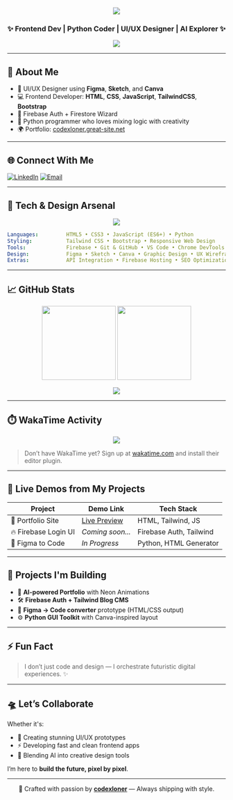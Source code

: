 <h1 align="center">
  <img src="https://capsule-render.vercel.app/api?type=waving&color=0:00F7FF,100:5200FF&height=150&section=header&text=🚀%20Codexloner&fontSize=40&fontColor=ffffff" />
</h1>

<h3 align="center">✨ Frontend Dev | Python Coder | UI/UX Designer | AI Explorer ✨</h3>

<div align="center">
  <img src="https://readme-typing-svg.herokuapp.com/?color=00F7FF&size=24&center=true&vCenter=true&lines=Designing+Interfaces+that+Inspire;Coding+Ideas+into+Reality;Elevating+UIs+with+AI+Fusion" />
</div>

---

## 🧠 About Me

- 🎨 UI/UX Designer using **Figma**, **Sketch**, and **Canva**
- 💻 Frontend Developer: **HTML**, **CSS**, **JavaScript**, **TailwindCSS**, **Bootstrap**
- 🔐 Firebase Auth + Firestore Wizard
- 🧬 Python programmer who loves mixing logic with creativity
- 🌍 Portfolio: [codexloner.great-site.net](https://codexloner.great-site.net/?i=1)

---

## 🌐 Connect With Me

[![LinkedIn](https://img.shields.io/badge/LinkedIn-blue?style=for-the-badge&logo=linkedin&logoColor=white)](https://www.linkedin.com/in/suryansh-niranjan-729606312/)
[![Email](https://img.shields.io/badge/Gmail-codexloner@gmail.com-D14836?style=for-the-badge&logo=gmail&logoColor=white)](mailto:codexloner@gmail.com)

---

## 🧰 Tech & Design Arsenal

<p align="center">
  <img src="https://skillicons.dev/icons?i=html,css,js,tailwind,bootstrap,python,firebase,figma,sketch,canva,vscode,github" />
</p>

```yaml
Languages:         HTML5 • CSS3 • JavaScript (ES6+) • Python
Styling:           Tailwind CSS • Bootstrap • Responsive Web Design
Tools:             Firebase • Git & GitHub • VS Code • Chrome DevTools
Design:            Figma • Sketch • Canva • Graphic Design • UX Wireframes
Extras:            API Integration • Firebase Hosting • SEO Optimization
```

---

## 📈 GitHub Stats

<p align="center">
  <img src="https://github-readme-stats.vercel.app/api?username=codexloner&show_icons=true&theme=tokyonight&hide_border=true" height="170px"/>
  <img src="https://github-readme-stats.vercel.app/api/top-langs/?username=codexloner&layout=compact&theme=tokyonight&hide_border=true" height="170px"/>
</p>

<p align="center">
  <img src="https://github-profile-trophy.vercel.app/?username=codexloner&theme=matrix&margin-w=10&no-bg=true&no-frame=true"/>
</p>

---

## ⏱️ WakaTime Activity

<!-- Replace "codexloner" with your actual WakaTime username -->
<p align="center">
  <img src="https://github-readme-stats.vercel.app/api/wakatime?username=codexloner&theme=tokyonight&hide_border=true"/>
</p>

> Don’t have WakaTime yet? Sign up at [wakatime.com](https://wakatime.com) and install their editor plugin.

---

## 🔗 Live Demos from My Projects

| Project | Demo Link | Tech Stack |
|--------|-----------|-------------|
| 🚀 Portfolio Site | [Live Preview](https://codexloner.great-site.net/?i=1) | HTML, Tailwind, JS |
| 🔥 Firebase Login UI | *Coming soon...* | Firebase Auth, Tailwind |
| 🎯 Figma to Code | *In Progress* | Python, HTML Generator |

---

## 🚀 Projects I'm Building

- 🌌 **AI-powered Portfolio** with Neon Animations  
- 🛠️ **Firebase Auth + Tailwind Blog CMS**  
- 🎯 **Figma → Code converter** prototype (HTML/CSS output)  
- ⚙️ **Python GUI Toolkit** with Canva-inspired layout  

---

## ⚡ Fun Fact

> I don’t just code and design — I orchestrate futuristic digital experiences. ✨

---

## 🛸 Let’s Collaborate

Whether it's:

- 🧪 Creating stunning UI/UX prototypes  
- ⚡ Developing fast and clean frontend apps  
- 🤖 Blending AI into creative design tools  

I’m here to **build the future, pixel by pixel**.

---

<p align="center">
  🖤 Crafted with passion by <strong><a href="https://github.com/codexloner">codexloner</a></strong> — Always shipping with style.
</p>